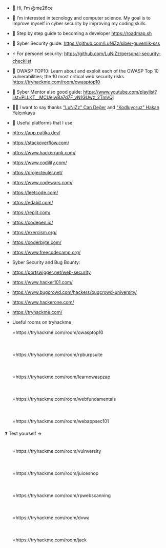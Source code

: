 - 👋 Hi, I’m @me26ce
- 👀 I’m interested in tecnology and computer science. My goal is to improve myself in cyber security by improving my coding skills.

- 📖 Step by step guide to becoming a developer https://roadmap.sh

- 💞️ Syber Security guide: https://github.com/LuNiZz/siber-guvenlik-sss
- ⚡ For personel security: https://github.com/LuNiZz/personal-security-checklist
 
- 🚀 OWASP TOP10: Learn about and exploit each of the OWASP Top 10 vulnerabilities; the 10 most critical web security risks https://tryhackme.com/room/owasptop10
- 🎯 Syber Mentor also good guide: https://www.youtube.com/playlist?list=PLLKT__MCUeiwBa7d7F_vN1GUwz_2TmVQj
- 🙏🏻 I want to say thanks <a href="https://github.com/LuNiZz">"LuNiZz" Can Değer</a> and <a href="https://github.com/hakanyalcinkaya">"Kodluyoruz" Hakan Yalçınkaya</a>
 
- 🦾 Useful platforms that I use:
-   https://app.patika.dev/
-   https://stackoverflow.com/
-   https://www.hackerrank.com/
-   https://www.codility.com/
-   https://projecteuler.net/
-   https://www.codewars.com/
-   https://leetcode.com/
-   https://edabit.com/
-   https://replit.com/
-   https://codepen.io/
-   https://exercism.org/
-   https://coderbyte.com/
-   https://www.freecodecamp.org/

- Syber Security and Bug Bounty:
-   https://portswigger.net/web-security
-   https://www.hacker101.com/
-   https://www.bugcrowd.com/hackers/bugcrowd-university/
-   https://www.hackerone.com/
-   https://tryhackme.com/<br><li>
  Useful rooms on tryhackme
  <ul>⭐https://tryhackme.com/room/owasptop10</ul><br>
         <ul>⭐https://tryhackme.com/room/rpburpsuite</ul><br>
         <ul>⭐https://tryhackme.com/room/learnowaspzap</ul><br>
         <ul>⭐https://tryhackme.com/room/webfundamentals</ul><br>
         <ul>⭐https://tryhackme.com/room/webappsec101</ul>
           ❓ Test yourself =><br><br>
         <ul>⭐https://tryhackme.com/room/vulnversity</ul><br>
         <ul>⭐https://tryhackme.com/room/juiceshop</ul><br>
         <ul>⭐https://tryhackme.com/room/rpwebscanning</ul><br>
         <ul>⭐https://tryhackme.com/room/dvwa</ul><br>
         <ul>⭐https://tryhackme.com/room/jack</ul><br></li>





<!---
me26ce/me26ce is a ✨ special ✨ repository because its `README.md` (this file) appears on your GitHub profile.
You can click the Preview link to take a look at your changes.
--->

